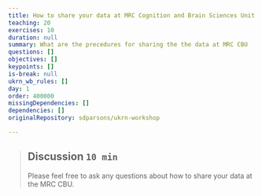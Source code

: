 ```yaml
---
title: How to share your data at MRC Cognition and Brain Sciences Unit (Roni Tibon)
teaching: 20
exercises: 10
duration: null
summary: What are the precedures for sharing the the data at MRC CBU
questions: []
objectives: []
keypoints: []
is-break: null
ukrn_wb_rules: []
day: 1
order: 400000
missingDependencies: []
dependencies: []
originalRepository: sdparsons/ukrn-workshop

---
```

> ## Discussion `10 min`
> Please feel free to ask any questions about how to share your data at the MRC CBU.